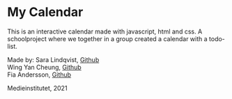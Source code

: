 # My Calendar

This is an interactive calendar made with javascript, html and css. A schoolproject where we together in a group created a calendar with a todo-list. 

Made by:
Sara Lindqvist, [Github](https://github.com/saralindqvist)
</br>
Wing Yan Cheung, [Github](https://github.com/millie-wy)
</br>
Fia Andersson, [Github](https://github.com/fiababiakandersson)

Medieinstitutet, 2021